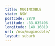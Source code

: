 ```yaml
---
title: MUGINCOBLE
state: NSW
postcode: 2870
latitude: -33.035496
longitude: 148.16819
url: /nsw/mugincoble/
layout: suburb
---
```


